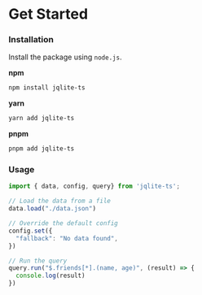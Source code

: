 # Get Started

### Installation

Install the package using `node.js`.

**npm**
```sh
npm install jqlite-ts
```

**yarn**
```sh
yarn add jqlite-ts
```

**pnpm**
```sh
pnpm add jqlite-ts
```

### Usage

```js
import { data, config, query} from 'jqlite-ts';

// Load the data from a file
data.load("./data.json")

// Override the default config
config.set({
  "fallback": "No data found",
})

// Run the query
query.run("$.friends[*].(name, age)", (result) => {
  console.log(result)
})
```
